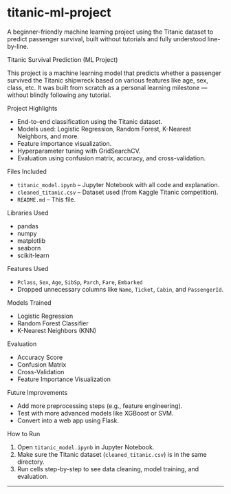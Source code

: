 # titanic-ml-project
A beginner-friendly machine learning project using the Titanic dataset to predict passenger survival, built without tutorials and fully understood line-by-line.

Titanic Survival Prediction (ML Project)

This project is a machine learning model that predicts whether a passenger survived the Titanic shipwreck based on various features like age, sex, class, etc. It was built from scratch as a personal learning milestone — without blindly following any tutorial.

Project Highlights
- End-to-end classification using the Titanic dataset.
- Models used: Logistic Regression, Random Forest, K-Nearest Neighbors, and more.
- Feature importance visualization.
- Hyperparameter tuning with GridSearchCV.
- Evaluation using confusion matrix, accuracy, and cross-validation.

Files Included
- `titanic_model.ipynb` – Jupyter Notebook with all code and explanation.
- `cleaned_titanic.csv` – Dataset used (from Kaggle Titanic competition).
- `README.md` – This file.

Libraries Used
- pandas
- numpy
- matplotlib
- seaborn
- scikit-learn

Features Used
- `Pclass`, `Sex`, `Age`, `SibSp`, `Parch`, `Fare`, `Embarked`
- Dropped unnecessary columns like `Name`, `Ticket`, `Cabin`, and `PassengerId`.

Models Trained
- Logistic Regression
- Random Forest Classifier
- K-Nearest Neighbors (KNN)

Evaluation
- Accuracy Score
- Confusion Matrix
- Cross-Validation
- Feature Importance Visualization

Future Improvements
- Add more preprocessing steps (e.g., feature engineering).
- Test with more advanced models like XGBoost or SVM.
- Convert into a web app using Flask.

How to Run
1. Open `titanic_model.ipynb` in Jupyter Notebook.
2. Make sure the Titanic dataset (`cleaned_titanic.csv`) is in the same directory.
3. Run cells step-by-step to see data cleaning, model training, and evaluation.

---

